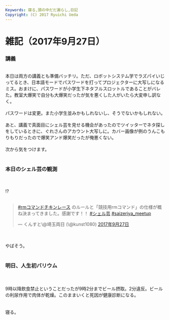 ```yaml
---
Keywords: 寝る,頭の中だだ漏らし,日記
Copyright: (C) 2017 Ryuichi Ueda
---
```


# 雑記（2017年9月27日）
<h3>講義</h3><br />
本日は両方の講義とも準備バッチリ。ただ、ロボットシステム学でラズパイいじってるとき、日本語モードでパスワードを打ってプロジェクターに大写しになるミス。おまけに、パスワードが小学生下ネタフルスロットルであることがバレた。教室大爆笑で自分も大爆笑だったが気を悪くした人がいたら大変申し訳なく。<br />
<br />
パスワードは変更。また小学生並みかもしれないし、そうでないかもしれない。<br />
<br />
あと、講義で真面目にシェル芸を見せる機会があったのでツイッターでネタ探しをしているときに、ぐれさんのアカウント大写しに。カバー画像が例のうんこもりもりだったので爆笑アンド爆笑だったが俺悪くない。<br />
<br />
次から気をつけます。<br />
<br />
<h3>本日のシェル芸の観測</h3><br />
<br />
⁉︎<br />
<br />
<blockquote class="twitter-tweet" data-lang="ja"><p lang="ja" dir="ltr"><a href="https://twitter.com/hashtag/rm%E3%82%B3%E3%83%9E%E3%83%B3%E3%83%89%E3%83%81%E3%82%AD%E3%83%B3%E3%83%AC%E3%83%BC%E3%82%B9?src=hash">#rmコマンドチキンレース</a> のルールと「競技用rmコマンド」の仕様が概ね決まってきました。感謝です！！ <a href="https://twitter.com/hashtag/%E3%82%B7%E3%82%A7%E3%83%AB%E8%8A%B8?src=hash">#シェル芸</a> <a href="https://twitter.com/hashtag/saizeriya_meetup?src=hash">#saizeriya_meetup</a></p>&mdash; くんすと\@埼玉両日 (\@kunst1080) <a href="https://twitter.com/kunst1080/status/913017099672461312">2017年9月27日</a></blockquote> <script async src="//platform.twitter.com/widgets.js" charset="utf-8"></script><br />
<br />
やばそう。<br />
<br />
<h3>明日、人生初バリウム</h3><br />
<br />
9時以降飲食禁止ということだったが9時2分までビール摂取。2分違反。ビールの利尿作用で肉体が乾燥。このままいくと死因が健康診断になる。<br />
<br />
<br />
寝る。
